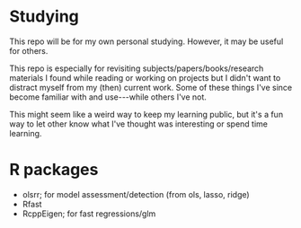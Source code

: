 # Studying
This repo will be for my own personal studying. However, it may be useful for others.

This repo is especially for revisiting subjects/papers/books/research materials I found while reading or working on projects but I didn't want to distract myself from my (then) current work. Some of these things I've since become familiar with and use---while others I've not. 

This might seem like a weird way to keep my learning public, but it's a fun way to let other know what I've thought was interesting or spend time learning.
# R packages
  - olsrr; for model assessment/detection (from ols, lasso, ridge) 
  - Rfast
  - RcppEigen; for fast regressions/glm
